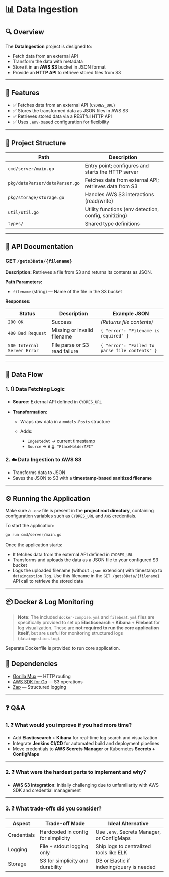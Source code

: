 # 📊 Data Ingestion

## 🔍 Overview

The **DataIngestion** project is designed to:

* Fetch data from an external API
* Transform the data with metadata
* Store it in an **AWS S3** bucket in JSON format
* Provide an **HTTP API** to retrieve stored files from S3

---

## 🚀 Features

* ✅ Fetches data from an external API (`CYDRES_URL`)
* ✅ Stores the transformed data as JSON files in AWS S3
* ✅ Retrieves stored data via a RESTful HTTP API
* ✅ Uses `.env`-based configuration for flexibility

---

## 📁 Project Structure

| Path                           | Description                                            |
| ------------------------------ | ------------------------------------------------------ |
| `cmd/server/main.go`           | Entry point; configures and starts the HTTP server     |
| `pkg/dataParser/dataParser.go` | Fetches data from external API; retrieves data from S3 |
| `pkg/storage/storage.go`       | Handles AWS S3 interactions (read/write)               |
| `util/util.go`                 | Utility functions (env detection, config, sanitizing)  |
| `types/`                       | Shared type definitions                                |

---

## 🧪 API Documentation

### GET `/gets3Data/{filename}`

**Description:**
Retrieves a file from S3 and returns its contents as JSON.

**Path Parameters:**

* `filename` (string) — Name of the file in the S3 bucket

**Responses:**

| Status                      | Description                   | Example JSON                                   |
| --------------------------- | ----------------------------- | ---------------------------------------------- |
| `200 OK`                    | Success                       | *(Returns file contents)*                      |
| `400 Bad Request`           | Missing or invalid filename   | `{ "error": "Filename is required" }`          |
| `500 Internal Server Error` | File parse or S3 read failure | `{ "error": "Failed to parse file contents" }` |

---

## 🔄 Data Flow

### 1. 🔃 **Data Fetching Logic**

* **Source:** External API defined in `CYDRES_URL`
* **Transformation:**

  * Wraps raw data in a `models.Posts` structure
  * Adds:

    * `IngestedAt` → current timestamp
    * `Source` → e.g. `"PlaceHolderAPI"`

### 2. ☁️ **Data Ingestion to AWS S3**

* Transforms data to JSON
* Saves the JSON to S3 with a **timestamp-based sanitized filename**

---

## ⚙️ Running the Application

Make sure a `.env` file is present in the **project root directory**, containing configuration variables such as `CYDRES_URL` and `AWS` credentials.

To start the application:

```bash
go run cmd/server/main.go
```

Once the application starts:

* It fetches data from the external API defined in `CYDRES_URL`
* Transforms and uploads the data as a JSON file to your configured S3 bucket
* Logs the uploaded filename (without `.json` extension) with timestamp to `dataingestion.log`. Use this filename in the `GET /gets3Data/{filename}` API call to retrieve the stored data

---

## 📦 Docker & Log Monitoring

> **Note:** The included `docker-compose.yml` and `filebeat.yml` files are specifically provided to set up **Elasticsearch + Kibana + Filebeat** for log visualization. These are **not required to run the core application itself**, but are useful for monitoring structured logs (`dataingestion.log`).

Seperate Dockerfile is provided to run core application.

## 📆 Dependencies

* [Gorilla Mux](https://github.com/gorilla/mux) — HTTP routing
* [AWS SDK for Go](https://aws.github.io/aws-sdk-go-v2/) — S3 operations
* [Zap](https://github.com/uber-go/zap) — Structured logging

---

## ❓ Q\&A

### 1. ❓ What would you improve if you had more time?

* Add **Elasticsearch + Kibana** for real-time log search and visualization
* Integrate **Jenkins CI/CD** for automated build and deployment pipelines
* Move credentials to **AWS Secrets Manager** or Kubernetes **Secrets + ConfigMaps**

---

### 2. ❓ What were the hardest parts to implement and why?

* **AWS S3 integration**: Initially challenging due to unfamiliarity with AWS SDK and credential management

---

### 3. ❓ What trade-offs did you consider?

| Aspect      | Trade-off Made                     | Ideal Alternative                          |
| ----------- | ---------------------------------- | ------------------------------------------ |
| Credentials | Hardcoded in config for simplicity | Use `.env`, Secrets Manager, or ConfigMaps |
| Logging     | File + stdout logging only         | Ship logs to centralized tools like ELK    |
| Storage     | S3 for simplicity and durability   | DB or Elastic if indexing/query is needed  |

